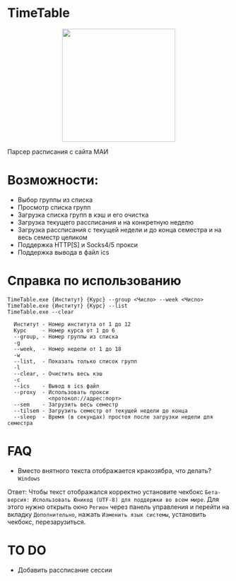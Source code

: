 # TimeTable
<p align="center">
<img width="256" height="256" src="https://i.ibb.co/hBq3MfS/2022-10-11-195636745.png">
<p align="center">

Парсер расписания с сайта МАИ

# Возможности:

- Выбор группы из списка
- Просмотр списка групп
- Загрузка списка групп в кэш и его очистка
- Загрузка текущего рассписания и на конкретную неделю
- Загрузка рассписания с текущей недели и до конца семестра и на весь семестр целиком
- Поддержка HTTP[S] и Socks4/5 прокси
- Поддержка вывода в файл ics

# Справка по использованию

```
TimeTable.exe {Институт} {Курс} --group <Число> --week <Число>
TimeTable.exe {Институт} {Курс} --list
TimeTable.exe --clear

  Институт - Номер института от 1 до 12
  Курс     - Номер курса от 1 до 6
  --group, - Номер группы из списка
  -g
  --week,  - Номер недели от 1 до 18
  -w
  --list,  - Показать только список групп
  -l
  --clear, - Очистить весь кэш
  -c
  --ics    - Вывод в ics файл
  --proxy  - Использовать прокси
             <протокол://адрес:порт>
  --sem    - Загрузить весь семестр
  --tilsem - Загрузить семестр от текущей недели до конца
  --sleep  - Время (в секундах) простоя после загрузки недели для семестра
```

# FAQ

- Вместо внятного текста отображается кракозябра, что делать? `Windows`

Ответ: Чтобы текст отображался корректно установите чекбокс `Бета-версия: Использовать Юникод (UTF-8) для поддержки во всем мире`. Для этого нужно открыть окно `Регион` через панель управления и перейти на вкладку `Дополнительно`, нажать `Изменить язык системы`, установить чекбокс, перезарузиться.

# TO DO

- Добавить рассписание сессии
